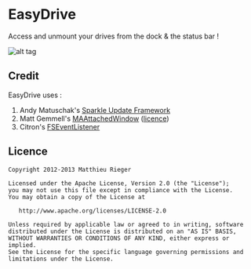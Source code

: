 EasyDrive
=========

Access and unmount your drives from the dock & the status bar ! 

![alt tag](https://raw.github.com/kyro38/EasyDrive/master/EasyDrive.png)


## Credit 
EasyDrive uses : 

1. Andy Matuschak's [Sparkle Update Framework](http://sparkle.andymatuschak.org/)
2. Matt Gemmell's [MAAttachedWindow](http://mattgemmell.com/source/) ([licence](http://mattgemmell.com/license/))
3. Citron's [FSEventListener](http://blog.pcitron.fr/tools/macosx-imageviewer/) 

## Licence 

    Copyright 2012-2013 Matthieu Rieger

    Licensed under the Apache License, Version 2.0 (the "License");
    you may not use this file except in compliance with the License.
    You may obtain a copy of the License at

       http://www.apache.org/licenses/LICENSE-2.0

    Unless required by applicable law or agreed to in writing, software
    distributed under the License is distributed on an "AS IS" BASIS,
    WITHOUT WARRANTIES OR CONDITIONS OF ANY KIND, either express or implied.
    See the License for the specific language governing permissions and
    limitations under the License.
